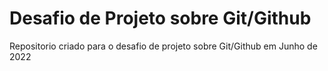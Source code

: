 # Desafio de Projeto sobre Git/Github
Repositorio criado para o desafio de projeto sobre Git/Github em Junho de 2022

